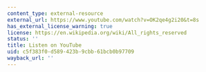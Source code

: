 ```yaml
---
content_type: external-resource
external_url: https://www.youtube.com/watch?v=OK2qe4g2i20&t=8s
has_external_license_warning: true
license: https://en.wikipedia.org/wiki/All_rights_reserved
status: ''
title: Listen on YouTube
uid: c5f383f0-d589-423b-9cbb-61bcb0b97709
wayback_url: ''
---
```

